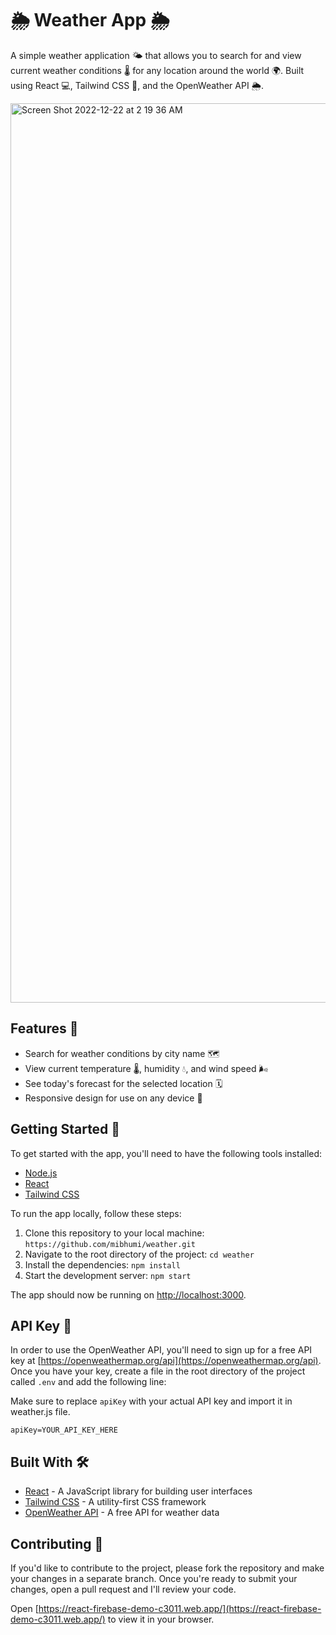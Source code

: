# 🌦 Weather App 🌦

A simple weather application 🌤️ that allows you to search for and view current weather conditions 🌡️ for any location around the world 🌍. Built using React 💻, Tailwind CSS 🎨, and the OpenWeather API 🌦️.

<img width="1439" alt="Screen Shot 2022-12-22 at 2 19 36 AM" src="https://user-images.githubusercontent.com/30569172/209081574-bdf6e2f5-001d-456c-bc4c-fb5a2222b671.png">

## Features 🌟

- Search for weather conditions by city name 🗺️
- View current temperature 🌡️, humidity 💧, and wind speed 🌬️
- See today's forecast for the selected location 🗓️
- Responsive design for use on any device 📱

## Getting Started 🚀

To get started with the app, you'll need to have the following tools installed:

- [Node.js](https://nodejs.org/)
- [React](https://reactjs.org/)
- [Tailwind CSS](https://tailwindcss.com/)

To run the app locally, follow these steps:

1. Clone this repository to your local machine: `https://github.com/mibhumi/weather.git`
2. Navigate to the root directory of the project: `cd weather`
3. Install the dependencies: `npm install`
4. Start the development server: `npm start`

The app should now be running on [http://localhost:3000](http://localhost:3000).

## API Key 🔑

In order to use the OpenWeather API, you'll need to sign up for a free API key at [https://openweathermap.org/api](https://openweathermap.org/api). Once you have your key, create a file in the root directory of the project called `.env` and add the following line:


Make sure to replace `apiKey` with your actual API key and import it in weather.js file.

```
apiKey=YOUR_API_KEY_HERE
```
## Built With 🛠️

- [React](https://reactjs.org/) - A JavaScript library for building user interfaces
- [Tailwind CSS](https://tailwindcss.com/) - A utility-first CSS framework
- [OpenWeather API](https://openweathermap.org/api) - A free API for weather data

## Contributing 🤝

If you'd like to contribute to the project, please fork the repository and make your changes in a separate branch. Once you're ready to submit your changes, open a pull request and I'll review your code.

Open [https://react-firebase-demo-c3011.web.app/](https://react-firebase-demo-c3011.web.app/) to view it in your browser.
